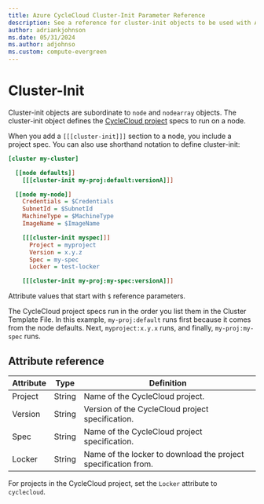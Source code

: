 ```yaml
---
title: Azure CycleCloud Cluster-Init Parameter Reference
description: See a reference for cluster-init objects to be used with Azure CycleCloud. A cluster-init object defines the CycleCloud project specifications to run on a node.
author: adriankjohnson
ms.date: 05/31/2024
ms.author: adjohnso
ms.custom: compute-evergreen
---
```


# Cluster-Init

Cluster-init objects are subordinate to `node` and `nodearray` objects. The cluster-init object defines the [CycleCloud project](~/articles/cyclecloud/how-to/projects.md) specs to run on a node.

When you add a `[[[cluster-init]]]` section to a node, you include a project spec. You can also use shorthand notation to define cluster-init:

``` ini
[cluster my-cluster]

  [[node defaults]]
    [[[cluster-init my-proj:default:versionA]]]

  [[node my-node]]
    Credentials = $Credentials
    SubnetId = $SubnetId
    MachineType = $MachineType
    ImageName = $ImageName

    [[[cluster-init myspec]]]
      Project = myproject
      Version = x.y.z
      Spec = my-spec
      Locker = test-locker

    [[[cluster-init my-proj:my-spec:versionA]]]

```

Attribute values that start with `$` reference parameters.

The CycleCloud project specs run in the order you list them in the Cluster Template File. In this example, `my-proj:default` runs first because it comes from the node defaults. Next, `myproject:x.y.x` runs, and finally, `my-proj:my-spec` runs.

## Attribute reference

Attribute | Type | Definition
------ | ----- | ----------
Project | String | Name of the CycleCloud project.
Version | String | Version of the CycleCloud project specification.
Spec | String | Name of the CycleCloud project specification.
Locker | String | Name of the locker to download the project specification from.

For projects in the CycleCloud project, set the `Locker` attribute to `cyclecloud`.
